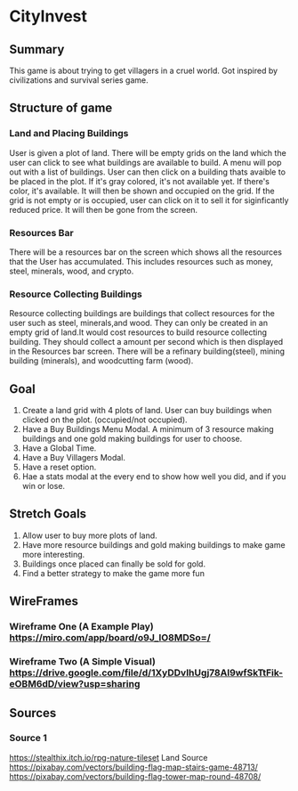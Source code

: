 
# CityInvest

## Summary
This game is about trying to get villagers in a cruel world. Got inspired by civilizations and survival series game. 

## Structure of game


### Land and Placing Buildings
User is given a plot of land. There will be empty grids on the land which the user can click to see what buildings are available to build. A menu will pop out with a list of buildings. User can then click on a building thats avaible to be placed in the plot. If it's gray colored, it's not available yet. If there's color, it's available. It will then be shown and occupied on the grid. If the grid is not empty or is occupied, user can click on it to sell it for siginficantly reduced price. It will then be gone from the screen.

### Resources Bar
There will be a resources bar on the screen which shows all the resources that the User has accumulated. This includes
resources such as money, steel, minerals, wood, and crypto. 

### Resource Collecting Buildings
Resource collecting buildings are buildings that collect resources for the user such as steel, minerals,and wood. They can only be created in an empty grid of land.It would cost resources to build resource collecting building. They should
collect a amount per second which is then displayed in the Resources bar screen. There will be a refinary building(steel), mining building (minerals), and woodcutting farm (wood). 

## Goal
1. Create a land grid with 4 plots of land. User can buy buildings when clicked on the plot. (occupied/not occupied).
2. Have a Buy Buildings Menu Modal. A minimum of 3 resource making buildings and one gold making buildings for user to choose. 
3. Have a Global Time.
4. Have a Buy Villagers Modal.
5. Have a reset option.
6. Hae a stats modal at the every end to show how well you did, and if you win or lose.

## Stretch Goals 
1. Allow user to buy more plots of land.
2. Have more resource buildings and gold making buildings to make game more interesting. 
3. Buildings once placed can finally be sold for gold. 
4. Find a better strategy to make the game more fun 


## WireFrames
### Wireframe One (A Example Play) https://miro.com/app/board/o9J_lO8MDSo=/
### Wireframe Two (A Simple Visual) https://drive.google.com/file/d/1XyDDvIhUgj78Al9wfSkTtFik-eOBM6dD/view?usp=sharing

## Sources
### Source 1
https://stealthix.itch.io/rpg-nature-tileset  Land Source
https://pixabay.com/vectors/building-flag-map-stairs-game-48713/
https://pixabay.com/vectors/building-flag-tower-map-round-48708/
